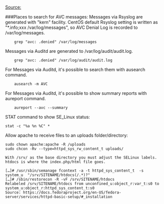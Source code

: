 [Source: ](https://www.server-world.info/en/note?os=CentOS_7&p=selinux&f=7)

###Places to search for AVC messages:
Messages via Rsyslog are generated with "kern" facility. CentOS default Rsyslog setting is written as "*.info;xxx /var/log/messages", so AVC Denial Log is recorded to /var/log/messages.

```
	grep "avc: .denied" /var/log/messages
```

Messages via Auditd are generated to /var/log/audit/audit.log.

```
	grep "avc: .denied" /var/log/audit/audit.log
```

For Messages via Auditd, it's possible to search them with ausearch command.

```
	ausearch -m AVC
```

For Messages via Auditd, it's possible to show summary reports with aureport command.

```
	aureport --avc --summary
```

STAT command to show SE_Linux status: 

```
stat -c "%a %n %C" *
```

Allow apache to receive files to an uploads folder/directory:

```
sudo chown apache:apache -R /uploads
sudo chcon -Rv --type=httpd_sys_rw_content_t uploads/
```

```
With /srv/ as the base directory you must adjust the SELinux labels.
htdocs is where the index.php/html file goes.

[…]# /usr/sbin/semanage fcontext -a -t httpd_sys_content_t  -s system_u  "/srv/SITENAME/htdocs(/.*)?"
[…]# /sbin/restorecon -R -vF /srv/SITENAME/htdocs
Relabeled /srv/SITENAME/htdocs from unconfined_u:object_r:var_t:s0 to system_u:object_r:httpd_sys_content_t:s0
Source: https://docs.fedoraproject.org/en-US/fedora-server/services/httpd-basic-setup/#_installation
```

